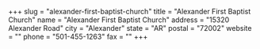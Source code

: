 +++
slug = "alexander-first-baptist-church"
title = "Alexander First Baptist Church"
name = "Alexander First Baptist Church"
address = "15320 Alexander Road"
city = "Alexander"
state = "AR"
postal = "72002"
website = ""
phone = "501-455-1263"
fax = ""
+++
